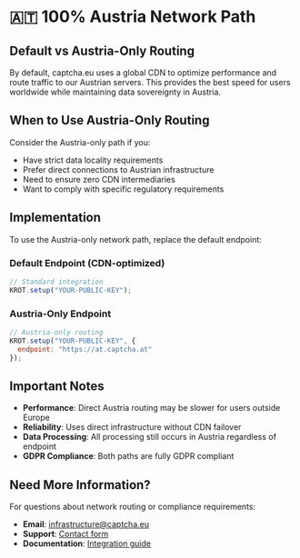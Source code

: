 # 🇦🇹 100% Austria Network Path

## Default vs Austria-Only Routing

By default, captcha.eu uses a global CDN to optimize performance and route traffic to our Austrian servers. This provides the best speed for users worldwide while maintaining data sovereignty in Austria.

## When to Use Austria-Only Routing

Consider the Austria-only path if you:
- Have strict data locality requirements
- Prefer direct connections to Austrian infrastructure
- Need to ensure zero CDN intermediaries
- Want to comply with specific regulatory requirements

## Implementation

To use the Austria-only network path, replace the default endpoint:

### Default Endpoint (CDN-optimized)
```javascript
// Standard integration
KROT.setup("YOUR-PUBLIC-KEY");
```

### Austria-Only Endpoint
```javascript
// Austria-only routing
KROT.setup("YOUR-PUBLIC-KEY", {
  endpoint: "https://at.captcha.at"
});
```

## Important Notes

- **Performance**: Direct Austria routing may be slower for users outside Europe
- **Reliability**: Uses direct infrastructure without CDN failover
- **Data Processing**: All processing still occurs in Austria regardless of endpoint
- **GDPR Compliance**: Both paths are fully GDPR compliant

## Need More Information?

For questions about network routing or compliance requirements:
- **Email**: infrastructure@captcha.eu
- **Support**: [Contact form](https://www.captcha.eu/contact)
- **Documentation**: [Integration guide](install.md)